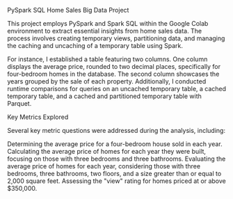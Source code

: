 PySpark SQL Home Sales Big Data Project

This project employs PySpark and Spark SQL within the Google Colab environment to extract essential insights from home sales data. The process involves creating temporary views, partitioning data, and managing the caching and uncaching of a temporary table using Spark.

For instance, I established a table featuring two columns. One column displays the average price, rounded to two decimal places, specifically for four-bedroom homes in the database. The second column showcases the years grouped by the sale of each property. Additionally, I conducted runtime comparisons for queries on an uncached temporary table, a cached temporary table, and a cached and partitioned temporary table with Parquet.

Key Metrics Explored

Several key metric questions were addressed during the analysis, including:

Determining the average price for a four-bedroom house sold in each year.
Calculating the average price of homes for each year they were built, focusing on those with three bedrooms and three bathrooms.
Evaluating the average price of homes for each year, considering those with three bedrooms, three bathrooms, two floors, and a size greater than or equal to 2,000 square feet.
Assessing the "view" rating for homes priced at or above $350,000.
